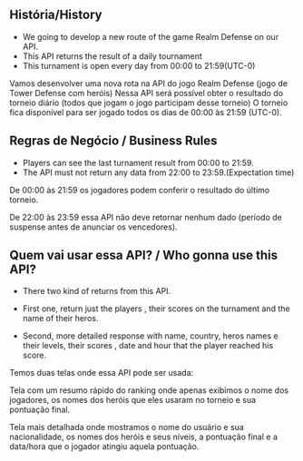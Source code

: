 ## História/History  

+ We going to develop a new route of the game Realm Defense on our API.
+ This API returns the result of a daily tournament
+ This turnament is open every day from 00:00 to 21:59(UTC-0)  

Vamos desenvolver uma nova rota na API do jogo Realm Defense (jogo de Tower Defense com heróis)
Nessa API será possível obter o resultado do torneio diário (todos que jogam o jogo participam desse torneio)
O torneio fica disponível para ser jogado todos os dias de 00:00 às 21:59 (UTC-0).  

## Regras de Negócio / Business Rules 


+ Players can see the last turnament result from 00:00 to 21:59.
+ The API must not return any data from 22:00 to 23:59.(Expectation time)
 
De 00:00 às 21:59 os jogadores podem conferir o resultado do último torneio.

De 22:00 às 23:59 essa API não deve retornar nenhum dado (período de suspense antes de anunciar os vencedores).

## Quem vai usar essa API? / Who gonna use this API?

+ There two kind of returns from this API.

+ First one, return just the players , their scores on the turnament and the name of their heros.

+ Second, more detailed response with name, country, heros names e their levels, their scores , date and hour that the player reached his score.

Temos duas telas onde essa API pode ser usada:

Tela com um resumo rápido do ranking onde apenas exibimos o nome dos jogadores, os nomes dos heróis que eles usaram no torneio e sua pontuação final.

Tela mais detalhada onde mostramos o nome do usuário e sua nacionalidade, os nomes dos heróis e seus níveis, a pontuação final e a data/hora que o jogador atingiu aquela pontuação.